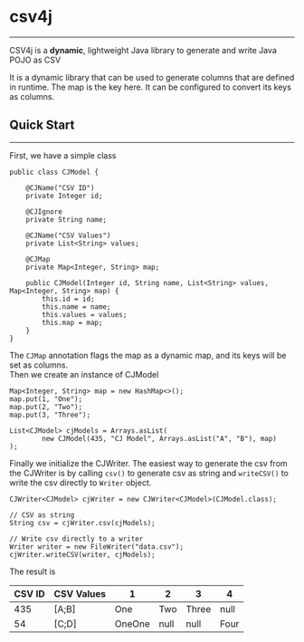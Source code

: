 # csv4j
---

CSV4j is a **dynamic**, lightweight Java library to generate and write Java POJO as CSV

It is a dynamic library that can be used to generate columns that are defined in runtime.
The map is the key here. It can be configured to convert its keys as columns.

## Quick Start
---

First, we have a simple class
~~~
public class CJModel {
  
    @CJName("CSV ID")
    private Integer id;

    @CJIgnore
    private String name;

    @CJName("CSV Values")
    private List<String> values;

    @CJMap
    private Map<Integer, String> map;

    public CJModel(Integer id, String name, List<String> values, Map<Integer, String> map) {
        this.id = id;
        this.name = name;
        this.values = values;
        this.map = map;
    }
}
~~~

The `CJMap` annotation flags the map as a dynamic map, and its keys will be set as columns.
<br>
Then we create an instance of CJModel
~~~
Map<Integer, String> map = new HashMap<>();
map.put(1, "One");
map.put(2, "Two");
map.put(3, "Three");

List<CJModel> cjModels = Arrays.asList(
        new CJModel(435, "CJ Model", Arrays.asList("A", "B"), map)
);
~~~
Finally we initialize the CJWriter. The easiest way to generate the csv from the CJWriter is by calling `csv()` to generate csv as string and `writeCSV()` to write the csv directly to `Writer` object.
~~~
CJWriter<CJModel> cjWriter = new CJWriter<CJModel>(CJModel.class);

// CSV as string
String csv = cjWriter.csv(cjModels);

// Write csv directly to a writer
Writer writer = new FileWriter("data.csv");
cjWriter.writeCSV(writer, cjModels);
~~~
The result is


| CSV ID | CSV Values | 1      | 2    | 3     | 4    | 
|--------|------------|--------|------|-------|------| 
| 435    | [A;B]      | One    | Two  | Three | null | 
| 54     | [C;D]      | OneOne | null | null  | Four |

